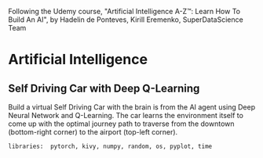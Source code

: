 Following the Udemy course, "Artificial Intelligence A-Z™: Learn How To Build An AI", by Hadelin de Ponteves, Kirill Eremenko, SuperDataScience Team

# Artificial Intelligence
## Self Driving Car with Deep Q-Learning
Build a virtual Self Driving Car with the brain is from the AI agent using Deep Neural Network and Q-Learning. The car learns the environment itself to come up with the optimal journey path to traverse from the downtown (bottom-right corner) to the airport (top-left corner).

    libraries:  pytorch, kivy, numpy, random, os, pyplot, time
